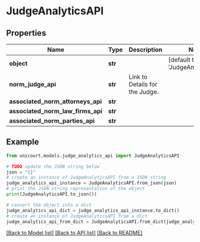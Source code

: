 # JudgeAnalyticsAPI


## Properties

Name | Type | Description | Notes
------------ | ------------- | ------------- | -------------
**object** | **str** |  | [default to 'JudgeAnalyticsAPI']
**norm_judge_api** | **str** | Link to Details for the Judge. | 
**associated_norm_attorneys_api** | **str** |  | 
**associated_norm_law_firms_api** | **str** |  | 
**associated_norm_parties_api** | **str** |  | 

## Example

```python
from unicourt.models.judge_analytics_api import JudgeAnalyticsAPI

# TODO update the JSON string below
json = "{}"
# create an instance of JudgeAnalyticsAPI from a JSON string
judge_analytics_api_instance = JudgeAnalyticsAPI.from_json(json)
# print the JSON string representation of the object
print(JudgeAnalyticsAPI.to_json())

# convert the object into a dict
judge_analytics_api_dict = judge_analytics_api_instance.to_dict()
# create an instance of JudgeAnalyticsAPI from a dict
judge_analytics_api_from_dict = JudgeAnalyticsAPI.from_dict(judge_analytics_api_dict)
```
[[Back to Model list]](../README.md#documentation-for-models) [[Back to API list]](../README.md#documentation-for-api-endpoints) [[Back to README]](../README.md)


